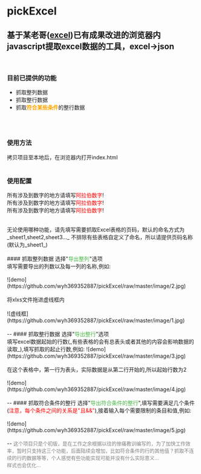 # pickExcel


基于某老哥([excel](https://github.com/wwhgtt/excel))已有成果改进的浏览器内javascript提取excel数据的工具，excel→json
<br/>
--
<br/>

### 目前已提供的功能
+ 抓取整列数据
+ 抓取整行数据
+ 抓取<font color=orange>**符合某些条件**</font>的整行数据
<br/>
<br/>

### 使用方法
拷贝项目至本地后，在浏览器内打开index.html
<br/>
<br/>
### 使用配置
所有涉及到数字的地方请填写<font color=red>阿拉伯数字</font>!<br>
所有涉及到数字的地方请填写<font color=red>阿拉伯数字</font>!<br>
所有涉及到数字的地方请填写<font color=red>阿拉伯数字</font>!<br>

<br>
无论使用哪种功能，请先填写需要抓取Excel表格的页码，默认的命名方式为
_sheet1,sheet2,sheet3..._
不排除有些表格自定义了命名，所以请提供页码名称(默认为_sheet1_)
<br>
<br>
#### 抓取整列数据
选择"<font color=#48B545>导出整列</font>"选项<br>
填写需要导出的列数以及每一列的名称,例如:<br><br>
![demo](https://github.com/wyh369352887/pickExcel/raw/master/image/2.jpg)
<br><br>
将xlxs文件拖进虚线框内<br><br>
![虚线框](https://github.com/wyh369352887/pickExcel/raw/master/image/1.jpg)
<br><br>
--
#### 抓取整行数据
选择"<font color=#48B545>导出整行</font>"选项<br>
填写excel数据起始的行数(_有些表格的会有总表头或者其他的内容会影响数据的读取_),填写抓取的起止行数,例如:
![demo](https://github.com/wyh369352887/pickExcel/raw/master/image/3.jpg)
<br>
<br>
在这个表格中，第一行为表头，实际数据是从第二行开始的,所以起始行数为2
<br>
<br>
![demo](https://github.com/wyh369352887/pickExcel/raw/master/image/4.jpg)
<br>
<br>
--
#### 抓取符合条件的整行
选择"<font color="#48B545">导出符合条件的整行</font>",填写需要满足几个条件(<font color=red>注意，每个条件之间的关系是"且&&"</font>),接着输入每个需要限制的条目和值,例如:
<br>
<br>
![demo](https://github.com/wyh369352887/pickExcel/raw/master/image/5.jpg)
<br>
<br>
--
<font size=2 color=gray>这个项目只是个初版，是在工作之余根据以往的惨痛教训编写的，为了加快工作效率，暂时只支持这三个功能，后面陆续会增加，比如符合条件的行的其他值？抓取不连续的行的数据等等，个人感觉有些功能实现可能并没有什么实际意义...  <br>样式也会优化...</font>

